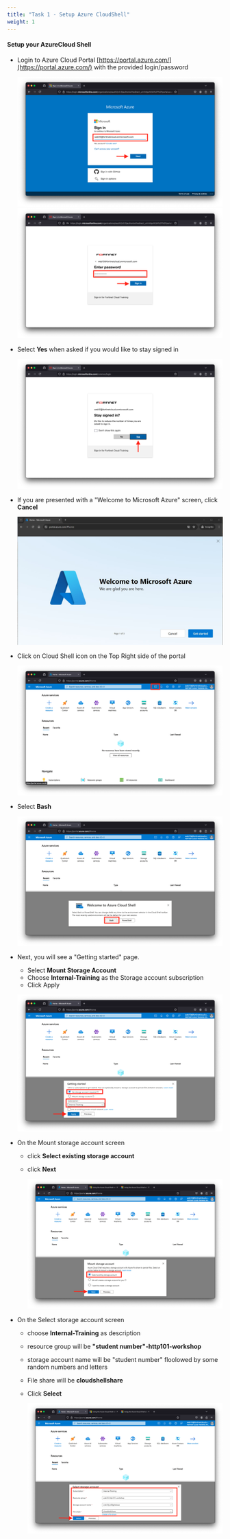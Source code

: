 ```yaml
---
title: "Task 1 - Setup Azure CloudShell"
weight: 1
---
```


#### **Setup your AzureCloud Shell**

* Login to Azure Cloud Portal [https://portal.azure.com/](https://portal.azure.com/) with the provided login/password

    ![cloudshell1](../images/cloudshell-01.png)
    ![cloudshell2](../images/cloudshell-02.png)

* Select **Yes** when asked if you would like to stay signed in

    ![cloudshell3](../images/cloudshell-03.png)

* If you are presented with a "Welcome to Microsoft Azure" screen, click **Cancel**
    
    ![cloudshell4](../images/cloudshell-04.jpg
    )

* Click on Cloud Shell icon on the Top Right side of the portal

    ![cloudshell5](../images/cloudshell-05.png)

* Select **Bash**

    ![cloudshell6](../images/cloudshell-06.png)

* Next, you will see a "Getting started" page.
    * Select **Mount Storage Account**
    * Choose **Internal-Training** as the Storage account subscription
    * Click Apply

    ![cloudshell7](../images/cloudshell-07.png)

* On the Mount storage account  screen 
  * click **Select existing storage account**
  * click **Next**

    ![cloudshell8](../images/cloudshell-08.png)

* On the Select storage account screen
  * choose **Internal-Training** as description
  * resource group will be **"student number"-http101-workshop**
  * storage account name will be "student number" floolowed by some random numbers and letters
  * File share will be **cloudshellshare**
  * Click **Select**

    ![cloudshell9](../images/cloudshell-09.png)


